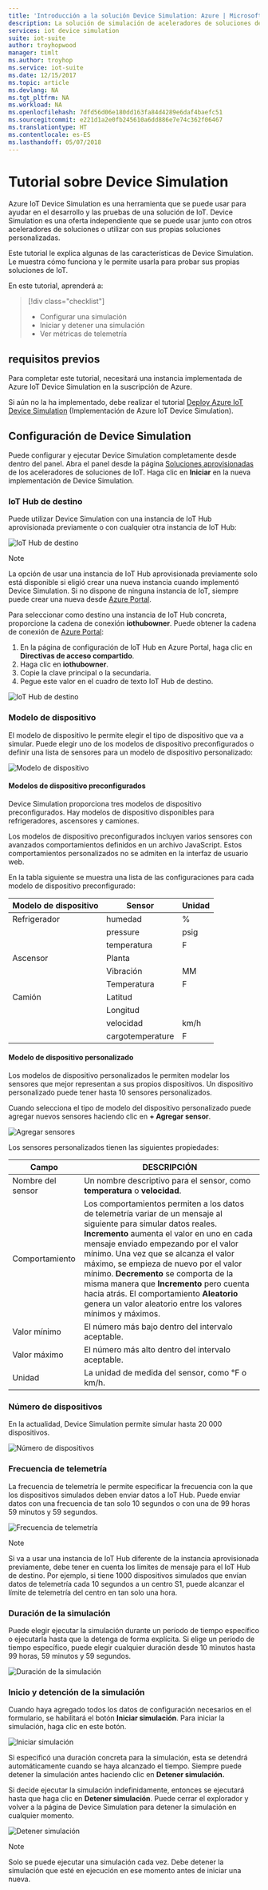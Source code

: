 ```yaml
---
title: 'Introducción a la solución Device Simulation: Azure | Microsoft Docs'
description: La solución de simulación de aceleradores de soluciones de IoT es una herramienta que se puede usar para ayudar en el desarrollo y las pruebas de una solución de IoT. El servicio de simulación es una oferta independiente que se puede usar junto con otros aceleradores de soluciones o utilizar con sus propias soluciones personalizadas.
services: iot device simulation
suite: iot-suite
author: troyhopwood
manager: timlt
ms.author: troyhop
ms.service: iot-suite
ms.date: 12/15/2017
ms.topic: article
ms.devlang: NA
ms.tgt_pltfrm: NA
ms.workload: NA
ms.openlocfilehash: 7dfd56d06e180dd163fa84d4289e6daf4baefc51
ms.sourcegitcommit: e221d1a2e0fb245610a6dd886e7e74c362f06467
ms.translationtype: HT
ms.contentlocale: es-ES
ms.lasthandoff: 05/07/2018
---
```

# <a name="device-simulation-walkthrough"></a>Tutorial sobre Device Simulation

Azure IoT Device Simulation es una herramienta que se puede usar para ayudar en el desarrollo y las pruebas de una solución de IoT. Device Simulation es una oferta independiente que se puede usar junto con otros aceleradores de soluciones o utilizar con sus propias soluciones personalizadas.

Este tutorial le explica algunas de las características de Device Simulation. Le muestra cómo funciona y le permite usarla para probar sus propias soluciones de IoT.

En este tutorial, aprenderá a:

>[!div class="checklist"]
> * Configurar una simulación
> * Iniciar y detener una simulación
> * Ver métricas de telemetría

## <a name="prerequisites"></a>requisitos previos

Para completar este tutorial, necesitará una instancia implementada de Azure IoT Device Simulation en la suscripción de Azure.

Si aún no la ha implementado, debe realizar el tutorial [Deploy Azure IoT Device Simulation](iot-suite-device-simulation-deploy.md) (Implementación de Azure IoT Device Simulation).

## <a name="configuring-device-simulation"></a>Configuración de Device Simulation

Puede configurar y ejecutar Device Simulation completamente desde dentro del panel. Abra el panel desde la página [Soluciones aprovisionadas](https://www.azureiotsuite.com/) de los aceleradores de soluciones de IoT. Haga clic en **Iniciar** en la nueva implementación de Device Simulation.

### <a name="target-iot-hub"></a>IoT Hub de destino

Puede utilizar Device Simulation con una instancia de IoT Hub aprovisionada previamente o con cualquier otra instancia de IoT Hub:

![IoT Hub de destino](media/iot-suite-device-simulation-explore/targethub.png)

> [!NOTE]
> La opción de usar una instancia de IoT Hub aprovisionada previamente solo está disponible si eligió crear una nueva instancia cuando implementó Device Simulation. Si no dispone de ninguna instancia de IoT, siempre puede crear una nueva desde [Azure Portal](https://portal.azure.com).

Para seleccionar como destino una instancia de IoT Hub concreta, proporcione la cadena de conexión **iothubowner**. Puede obtener la cadena de conexión de [Azure Portal](https://portal.azure.com):

1. En la página de configuración de IoT Hub en Azure Portal, haga clic en **Directivas de acceso compartido**.
1. Haga clic en **iothubowner**.
1. Copie la clave principal o la secundaria.
1. Pegue este valor en el cuadro de texto IoT Hub de destino.

![IoT Hub de destino](media/iot-suite-device-simulation-explore/connectionstring.png)

### <a name="device-model"></a>Modelo de dispositivo

El modelo de dispositivo le permite elegir el tipo de dispositivo que va a simular. Puede elegir uno de los modelos de dispositivo preconfigurados o definir una lista de sensores para un modelo de dispositivo personalizado:

![Modelo de dispositivo](media/iot-suite-device-simulation-explore/devicemodel.png)

#### <a name="pre-configured-device-models"></a>Modelos de dispositivo preconfigurados

Device Simulation proporciona tres modelos de dispositivo preconfigurados. Hay modelos de dispositivo disponibles para refrigeradores, ascensores y camiones.

Los modelos de dispositivo preconfigurados incluyen varios sensores con avanzados comportamientos definidos en un archivo JavaScript. Estos comportamientos personalizados no se admiten en la interfaz de usuario web. 

En la tabla siguiente se muestra una lista de las configuraciones para cada modelo de dispositivo preconfigurado:

| Modelo de dispositivo | Sensor | Unidad | 
| -------------| ------ | -----| 
| Refrigerador | humedad | % |
| | pressure | psig | 
| | temperatura | F | 
| Ascensor | Planta | 
| | Vibración | MM | 
| | Temperatura | F | 
| Camión | Latitud | |
| | Longitud | | 
| | velocidad | km/h | 
| | cargotemperature | F | 

#### <a name="custom-device-model"></a>Modelo de dispositivo personalizado

Los modelos de dispositivo personalizados le permiten modelar los sensores que mejor representan a sus propios dispositivos. Un dispositivo personalizado puede tener hasta 10 sensores personalizados.

Cuando selecciona el tipo de modelo del dispositivo personalizado puede agregar nuevos sensores haciendo clic en **+ Agregar sensor**.

![Agregar sensores](media/iot-suite-device-simulation-explore/customsensors.png)

Los sensores personalizados tienen las siguientes propiedades:

| Campo | DESCRIPCIÓN |
| ----- | ----------- |
| Nombre del sensor | Un nombre descriptivo para el sensor, como **temperatura** o **velocidad**. |
| Comportamiento | Los comportamientos permiten a los datos de telemetría variar de un mensaje al siguiente para simular datos reales. **Incremento** aumenta el valor en uno en cada mensaje enviado empezando por el valor mínimo. Una vez que se alcanza el valor máximo, se empieza de nuevo por el valor mínimo. **Decremento** se comporta de la misma manera que **Incremento** pero cuenta hacia atrás. El comportamiento **Aleatorio** genera un valor aleatorio entre los valores mínimos y máximos. |
| Valor mínimo | El número más bajo dentro del intervalo aceptable. |
| Valor máximo | El número más alto dentro del intervalo aceptable. |
| Unidad | La unidad de medida del sensor, como °F o km/h. |

### <a name="number-of-devices"></a>Número de dispositivos

En la actualidad, Device Simulation permite simular hasta 20 000 dispositivos.

![Número de dispositivos](media/iot-suite-device-simulation-explore/numberofdevices.png)

### <a name="telemetry-frequency"></a>Frecuencia de telemetría

La frecuencia de telemetría le permite especificar la frecuencia con la que los dispositivos simulados deben enviar datos a IoT Hub. Puede enviar datos con una frecuencia de tan solo 10 segundos o con una de 99 horas 59 minutos y 59 segundos.

![Frecuencia de telemetría](media/iot-suite-device-simulation-explore/frequency.png)

> [!NOTE]
> Si va a usar una instancia de IoT Hub diferente de la instancia aprovisionada previamente, debe tener en cuenta los límites de mensaje para el IoT Hub de destino. Por ejemplo, si tiene 1000 dispositivos simulados que envían datos de telemetría cada 10 segundos a un centro S1, puede alcanzar el límite de telemetría del centro en tan solo una hora.

### <a name="simulation-duration"></a>Duración de la simulación

Puede elegir ejecutar la simulación durante un período de tiempo específico o ejecutarla hasta que la detenga de forma explícita. Si elige un período de tiempo específico, puede elegir cualquier duración desde 10 minutos hasta 99 horas, 59 minutos y 59 segundos.

![Duración de la simulación](media/iot-suite-device-simulation-explore/duration.png)

### <a name="start-and-stop-the-simulation"></a>Inicio y detención de la simulación

Cuando haya agregado todos los datos de configuración necesarios en el formulario, se habilitará el botón **Iniciar simulación**. Para iniciar la simulación, haga clic en este botón.

![Iniciar simulación](media/iot-suite-device-simulation-explore/start.png)

Si especificó una duración concreta para la simulación, esta se detendrá automáticamente cuando se haya alcanzado el tiempo. Siempre puede detener la simulación antes haciendo clic en **Detener simulación.**

Si decide ejecutar la simulación indefinidamente, entonces se ejecutará hasta que haga clic en **Detener simulación**. Puede cerrar el explorador y volver a la página de Device Simulation para detener la simulación en cualquier momento.

![Detener simulación](media/iot-suite-device-simulation-explore/stop.png)

> [!NOTE]
> Solo se puede ejecutar una simulación cada vez. Debe detener la simulación que esté en ejecución en ese momento antes de iniciar una nueva.
